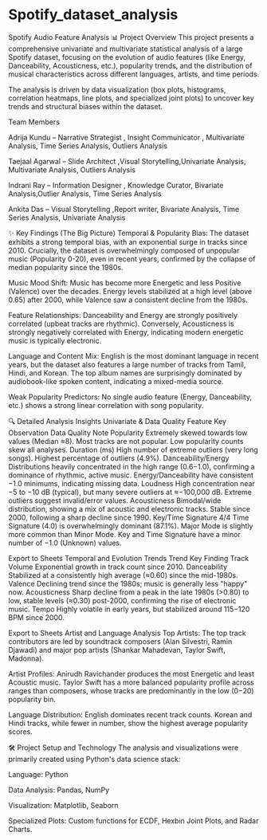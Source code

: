 # Spotify_dataset_analysis


Spotify Audio Feature Analysis
📊 Project Overview
This project presents a comprehensive univariate and multivariate statistical analysis of a large Spotify dataset, focusing on the evolution of audio features (like Energy, Danceability, Acousticness, etc.), popularity trends, and the distribution of musical characteristics across different languages, artists, and time periods.

The analysis is driven by data visualization (box plots, histograms, correlation heatmaps, line plots, and specialized joint plots) to uncover key trends and structural biases within the dataset.

Team Members

Adrija Kundu – Narrative Strategist , Insight Communicator , Multivariate Analysis, Time Series Analysis, Outliers Analysis

Taejaal Agarwal – Slide Architect ,Visual Storytelling,Univariate Analysis, Multivariate Analysis, Outliers Analysis

Indrani Ray – Information Designer , Knowledge Curator, Bivariate Analysis,Outlier Analysis, Time Series Analysis

Ankita Das – Visual Storytelling ,Report writer, Bivariate Analysis, Time Series Analysis, Univariate Analysis

✨ Key Findings (The Big Picture)
Temporal & Popularity Bias: The dataset exhibits a strong temporal bias, with an exponential surge in tracks since 2010. Crucially, the dataset is overwhelmingly composed of unpopular music (Popularity 0-20), even in recent years, confirmed by the collapse of median popularity since the 1980s.

Music Mood Shift: Music has become more Energetic and less Positive (Valence) over the decades. Energy levels stabilized at a high level (above 0.65) after 2000, while Valence saw a consistent decline from the 1980s.

Feature Relationships: Danceability and Energy are strongly positively correlated (upbeat tracks are rhythmic). Conversely, Acousticness is strongly negatively correlated with Energy, indicating modern energetic music is typically electronic.

Language and Content Mix: English is the most dominant language in recent years, but the dataset also features a large number of tracks from Tamil, Hindi, and Korean. The top album names are surprisingly dominated by audiobook-like spoken content, indicating a mixed-media source.

Weak Popularity Predictors: No single audio feature (Energy, Danceability, etc.) shows a strong linear correlation with song popularity.

🔍 Detailed Analysis Insights
Univariate & Data Quality
Feature	Key Observation	Data Quality Note
Popularity	Extremely skewed towards low values (Median ≈8). Most tracks are not popular.	Low popularity counts skew all analyses.
Duration (ms)	High number of extreme outliers (very long songs).	Highest percentage of outliers (4.9%).
Danceability/Energy	Distributions heavily concentrated in the high range (0.6−1.0), confirming a dominance of rhythmic, active music.	Energy/Danceability have consistent −1.0 minimums, indicating missing data.
Loudness	High concentration near −5 to −10 dB (typical), but many severe outliers at ≈−100,000 dB.	Extreme outliers suggest invalid/error values.
Acousticness	Bimodal/wide distribution, showing a mix of acoustic and electronic tracks.	Stable since 2000, following a sharp decline since 1990.
Key/Time Signature	4/4 Time Signature (4.0) is overwhelmingly dominant (87.1%). Major Mode is slightly more common than Minor Mode.	Key and Time Signature have a minor number of −1.0 (Unknown) values.

Export to Sheets
Temporal and Evolution Trends
Trend	Key Finding
Track Volume	Exponential growth in track count since 2010.
Danceability	Stabilized at a consistently high average (≈0.60) since the mid-1980s.
Valence	Declining trend since the 1980s; music is generally less "happy" now.
Acousticness	Sharp decline from a peak in the late 1980s (>0.80) to low, stable levels (≈0.30) post-2000, confirming the rise of electronic music.
Tempo	Highly volatile in early years, but stabilized around 115−120 BPM since 2000.

Export to Sheets
Artist and Language Analysis
Top Artists: The top track contributors are led by soundtrack composers (Alan Silvestri, Ramin Djawadi) and major pop artists (Shankar Mahadevan, Taylor Swift, Madonna).

Artist Profiles: Anirudh Ravichander produces the most Energetic and least Acoustic music. Taylor Swift has a more balanced popularity profile across ranges than composers, whose tracks are predominantly in the low (0−20) popularity bin.

Language Distribution: English dominates recent track counts. Korean and Hindi tracks, while fewer in number, show the highest average popularity scores.

🛠 Project Setup and Technology
The analysis and visualizations were primarily created using Python's data science stack:

Language: Python

Data Analysis: Pandas, NumPy

Visualization: Matplotlib, Seaborn

Specialized Plots: Custom functions for ECDF, Hexbin Joint Plots, and Radar Charts.
